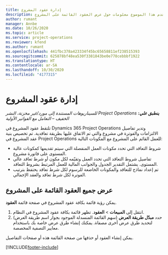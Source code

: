 ```yaml
---
title: إدارة عقود المشروع
description: يقدم هذا الموضوع معلومات حول عرض العقود القائمة على المشروع.
author: rumant
manager: Annbe
ms.date: 10/26/2020
ms.topic: article
ms.service: project-operations
ms.reviewer: kfend
ms.author: rumant
ms.openlocfilehash: 441fbc378a423334f45bc65658811ef238515393
ms.sourcegitcommit: 625878bf48ea530f3381843be0e778cebbbf1922
ms.translationtype: HT
ms.contentlocale: ar-SA
ms.lasthandoff: 10/30/2020
ms.locfileid: "4177315"
---
```

# <a name="manage-project-contracts"></a>إدارة عقود المشروع

_**ينطبق علي:** ‏‫Project Operations للسيناريوهات المستندة إلى مورد/غير مخزنة‬، ‏‫النشر الخفيف – التعامل مع الفواتير الأولية‬_

تلتقط عقود المشروع في Dynamics 365 Project Operations وتدير تفاصيل الالتزامات والفوترة في مشروع والتي تم الاتفاق عليها بطريقة تعاقدية. تم تخصيص بنية عقد المشروع في Project Operations للعمل القائم على المشروع مع المكونات التالية:

- شروط التعاقد التي تحدد مكونات العمل المنفصلة التي سيتم تقديمها كمكونات عالية المستوى على فاتورة مشروع.
- تفاصيل شروط التعاقد التي تحدد العمل وتقيّمه لكل مكون أو شرط تعاقد عالي المستوى. يشتمل التقدير الجدول والجوانب المالية للعمل المرتبط بشروط التعاقد.
- تم إعداد نماذج للتعاقد والمكونات الخاضعة للرسوم لكل شرط تعاقد يحتفظ بترتيب الفوترة لكل شرط تعاقد والعقد الإجمالي.

## <a name="view-all-project-based-contracts"></a>عرض جميع العقود القائمة على المشروع

يمكن رؤية قائمة بكافة عقود المشروع في صفحة قائمة **العقود**. 

1. انتقل إلى **المبيعات** > **العقود**. تظهر قائمة بكافة عقود المشروع في النظام. 
2. حدد **مبدّل طريقة العرض** (سهم القائمة المنسدلة الموجود بجوار اسم طريقة العرض) لتحديد طرق عرض أخرى مصفاة. يمكنك إنشاء طرق عرض خاصة بك باستخدام معايير التصفية المخصصة.

يمكن إنشاء العقود أو حذفها من صفحة القائمة هذه أو صفحات التفاصيل.


[!INCLUDE[footer-include](../../includes/footer-banner.md)]